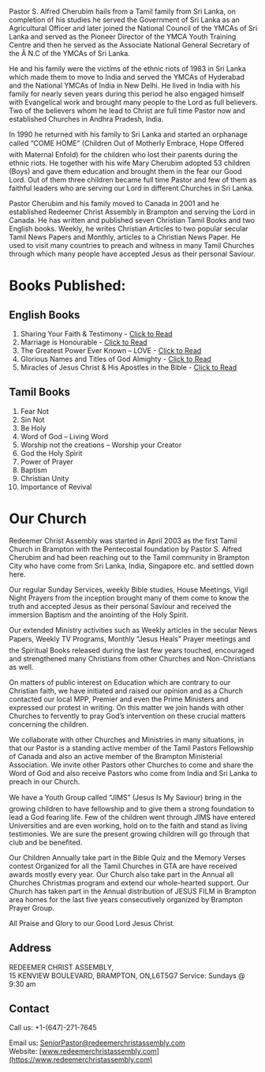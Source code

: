 Pastor S. Alfred Cherubim hails from a Tamil family from Sri Lanka, on completion of his studies he served the Government of Sri Lanka as an Agricultural Officer and later joined the National Council of the YMCAs of Sri Lanka and served as the Pioneer Director of the YMCA Youth Training Centre and then he served as the Associate National General Secretary of the Â N.C of the YMCAs of Sri Lanka.

He and his family were the victims of the ethnic riots of 1983 in Sri Lanka which made them to move to India and served the YMCAs of Hyderabad and the National YMCAs of India in New Delhi. He lived in India with his family for nearly seven years during this period he also engaged himself with Evangelical work and brought many people to the Lord as full believers. Two of the believers whom he lead to Christ are full time Pastor now and established Churches in Andhra Pradesh, India.

In 1990 he returned with his family to Sri Lanka and started an orphanage called “COME HOME” (Children Out of Motherly Embrace, Hope Offered with Maternal Enfold) for the children who lost their parents during the ethnic riots. He together with his wife Mary Cherubim adopted 53 children (Boys) and gave them education and brought them in the fear our Good Lord. Out of them three children became full time Pastor and few of them as faithful leaders who are serving our Lord in different Churches in Sri Lanka.

Pastor Cherubim and his family moved to Canada in 2001 and he established Redeemer Christ Assembly in Brampton and serving the Lord in Canada. He has written and published seven Christian Tamil Books and two English books. Weekly, he writes Christian Articles to two popular secular Tamil News Papers and Monthly, articles to a Christian News Paper. He used to visit many countries to preach and witness in many Tamil Churches through which many people have accepted Jesus as their personal Saviour.

# Books Published:

## English Books

1. Sharing Your Faith & Testimony - [Click to Read](English-Books/SHARING%20YOUR%20FAITH%20AND%20TESTIMONY%20-%20FINAL%202025.pdf)
2. Marriage is Honourable - [Click to Read](English-Books/MARRIAGE%20IS%20HONOURABLE%20-%20FINAL%202025.pdf)
3. The Greatest Power Ever Known – LOVE - [Click to Read](English-Books/THE%20Greatest%20Power%20Ever%20Known%20-%20LOVE%20-%20FINAL%202025.pdf)
4. Glorious Names and Titles of God Almighty - [Click to Read](English-Books/GLORIOUS%20NAME%20of%20God%20Almighty%20-%20NEW%20PROJECT%202025.pdf)
5. Miracles of Jesus Christ & His Apostles in the Bible - [Click to Read](English-Books/MIRACLES%20OF%20JESUS%20%26%20APOSTLES%20IN%20THE%20BIBLE%20-%20NEW%20PROJECT%202025.pdf)
 

## Tamil Books

1. Fear Not
2. Sin Not
3. Be Holy
4. Word of God – Living Word
5. Worship not the creations – Worship your Creator
6. God the Holy Spirit
7. Power of Prayer
8. Baptism
9. Christian Unity
10. Importance of Revival

# Our Church

Redeemer Christ Assembly was started in April 2003 as the first Tamil Church in Brampton with the Pentecostal foundation by Pastor S. Alfred Cherubim and had been reaching out to the Tamil community in Brampton City who have come from Sri Lanka, India, Singapore etc. and settled down here.

Our regular Sunday Services, weekly Bible studies, House Meetings, Vigil Night Prayers from the inception brought many of them come to know the truth and accepted Jesus as their personal Saviour and received the immersion Baptism and the anointing of the Holy Spirit.

Our extended Ministry activities such as Weekly articles in the secular News Papers, Weekly TV Programs, Monthly “Jesus Heals” Prayer meetings and the Spiritual Books released during the last few years touched, encouraged and strengthened many Christians from other Churches and Non-Christians as well.

On matters of public interest on Education which are contrary to our Christian faith, we have initiated and raised our opinion and as a Church contacted our local MPP, Premier and even the Prime Ministers and expressed our protest in writing. On this matter we join hands with other Churches to fervently to pray God’s intervention on these crucial matters concerning the children.

We collaborate with other Churches and Ministries in many situations, in that our Pastor is a standing active member of the Tamil Pastors Fellowship of Canada and also an active member of the Brampton Ministerial Association. We invite other Pastors other Churches to come and share the Word of God and also receive Pastors who come from India and Sri Lanka to preach in our Church.

We have a Youth Group called “JIMS” (Jesus Is My Saviour) bring in the growing children to have fellowship and to give them a strong foundation to lead a God fearing life. Few of the children went through JIMS have entered Universities and are even working, hold on to the faith and stand as living testimonies. We are sure the present growing children will go through that club and be benefited.

Our Children Annually take part in the Bible Quiz and the Memory Verses contest Organized for all the Tamil Churches in GTA are have received awards mostly every year. Our Church also take part in the Annual all Churches Christmas program and extend our whole-hearted support. Our Church has taken part in the Annual distribution of JESUS FILM in Brampton area homes for the last five years consecutively organized by Brampton Prayer Group.

All Praise and Glory to our Good Lord Jesus Christ.

## Address

REDEEMER CHRIST ASSEMBLY, <br/>
15 KENVIEW BOULEVARD, BRAMPTON, ON,L6T5G7
Service: Sundays @ 9:30 am

## Contact

Call us: +1-(647)-271-7645

Email us: SeniorPastor@redeemerchristassembly.com <br/>
Website: [www.redeemerchristassembly.com](https://www.redeemerchristassembly.com)
